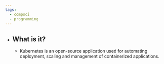 ```yaml
---
tags:
  - compsci
  - programming
---
```

- ## What is it?
	- Kubernetes is an open-source application used for automating deployment, scaling and management of containerized applications. 